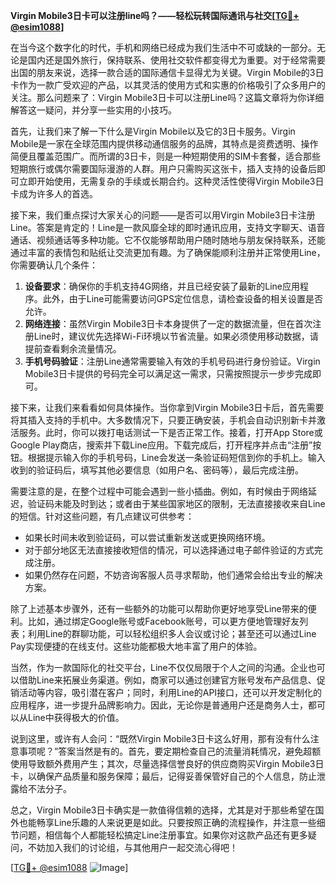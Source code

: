 **Virgin Mobile3日卡可以注册line吗？——轻松玩转国际通讯与社交[[TG💪+ @esim1088](https://t.me/s/esim1088)]**

在当今这个数字化的时代，手机和网络已经成为我们生活中不可或缺的一部分。无论是国内还是国外旅行，保持联系、使用社交软件都变得尤为重要。对于经常需要出国的朋友来说，选择一款合适的国际通信卡显得尤为关键。Virgin Mobile的3日卡作为一款广受欢迎的产品，以其灵活的使用方式和实惠的价格吸引了众多用户的关注。那么问题来了：Virgin Mobile3日卡可以注册Line吗？这篇文章将为你详细解答这一疑问，并分享一些实用的小技巧。

首先，让我们来了解一下什么是Virgin Mobile以及它的3日卡服务。Virgin Mobile是一家在全球范围内提供移动通信服务的品牌，其特点是资费透明、操作简便且覆盖范围广。而所谓的3日卡，则是一种短期使用的SIM卡套餐，适合那些短期旅行或偶尔需要国际漫游的人群。用户只需购买这张卡，插入支持的设备后即可立即开始使用，无需复杂的手续或长期合约。这种灵活性使得Virgin Mobile3日卡成为许多人的首选。

接下来，我们重点探讨大家关心的问题——是否可以用Virgin Mobile3日卡注册Line。答案是肯定的！Line是一款风靡全球的即时通讯应用，支持文字聊天、语音通话、视频通话等多种功能。它不仅能够帮助用户随时随地与朋友保持联系，还能通过丰富的表情包和贴纸让交流更加有趣。为了确保能顺利注册并正常使用Line，你需要确认几个条件：

1. **设备要求**：确保你的手机支持4G网络，并且已经安装了最新的Line应用程序。此外，由于Line可能需要访问GPS定位信息，请检查设备的相关设置是否允许。
2. **网络连接**：虽然Virgin Mobile3日卡本身提供了一定的数据流量，但在首次注册Line时，建议优先选择Wi-Fi环境以节省流量。如果必须使用移动数据，请提前查看剩余流量情况。
3. **手机号码验证**：注册Line通常需要输入有效的手机号码进行身份验证。Virgin Mobile3日卡提供的号码完全可以满足这一需求，只需按照提示一步步完成即可。

接下来，让我们来看看如何具体操作。当你拿到Virgin Mobile3日卡后，首先需要将其插入支持的手机中。大多数情况下，只要正确安装，手机会自动识别新卡并激活服务。此时，你可以拨打电话测试一下是否正常工作。接着，打开App Store或Google Play商店，搜索并下载Line应用。下载完成后，打开程序并点击“注册”按钮。根据提示输入你的手机号码，Line会发送一条验证码短信到你的手机上。输入收到的验证码后，填写其他必要信息（如用户名、密码等），最后完成注册。

需要注意的是，在整个过程中可能会遇到一些小插曲。例如，有时候由于网络延迟，验证码未能及时到达；或者由于某些国家地区的限制，无法直接接收来自Line的短信。针对这些问题，有几点建议可供参考：

- 如果长时间未收到验证码，可以尝试重新发送或更换网络环境。
- 对于部分地区无法直接接收短信的情况，可以选择通过电子邮件验证的方式完成注册。
- 如果仍然存在问题，不妨咨询客服人员寻求帮助，他们通常会给出专业的解决方案。

除了上述基本步骤外，还有一些额外的功能可以帮助你更好地享受Line带来的便利。比如，通过绑定Google账号或Facebook账号，可以更方便地管理好友列表；利用Line的群聊功能，可以轻松组织多人会议或讨论；甚至还可以通过Line Pay实现便捷的在线支付。这些功能都极大地丰富了用户的体验。

当然，作为一款国际化的社交平台，Line不仅仅局限于个人之间的沟通。企业也可以借助Line来拓展业务渠道。例如，商家可以通过创建官方账号发布产品信息、促销活动等内容，吸引潜在客户；同时，利用Line的API接口，还可以开发定制化的应用程序，进一步提升品牌影响力。因此，无论你是普通用户还是商务人士，都可以从Line中获得极大的价值。

说到这里，或许有人会问：“既然Virgin Mobile3日卡这么好用，那有没有什么注意事项呢？”答案当然是有的。首先，要定期检查自己的流量消耗情况，避免超额使用导致额外费用产生；其次，尽量选择信誉良好的供应商购买Virgin Mobile3日卡，以确保产品质量和服务保障；最后，记得妥善保管好自己的个人信息，防止泄露给不法分子。

总之，Virgin Mobile3日卡确实是一款值得信赖的选择，尤其是对于那些希望在国外也能畅享Line乐趣的人来说更是如此。只要按照正确的流程操作，并注意一些细节问题，相信每个人都能轻松搞定Line注册事宜。如果你对这款产品还有更多疑问，不妨加入我们的讨论组，与其他用户一起交流心得吧！

[[TG💪+ @esim1088](https://t.me/s/esim1088) ![Image](https://i.postimg.cc/4NQfJmqS/Snipaste-2025-05-13-00-14-12.png)]